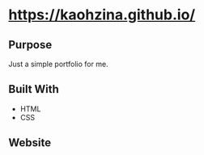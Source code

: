 # https://kaohzina.github.io/


## Purpose
Just a simple portfolio for me. 

## Built With
* HTML
* CSS

## Website



